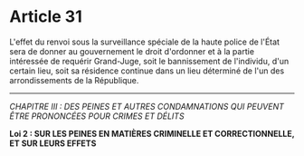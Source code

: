 # Article 31
L'effet du renvoi sous la surveillance spéciale de la haute police de l'État
sera de donner au gouvernement le droit d'ordonner et à la partie intéressée de
requérir Grand-Juge, soit le bannissement de l'individu, d'un certain lieu, soit sa
résidence continue dans un lieu déterminé de l'un des arrondissements de la
République.
***
*CHAPITRE III : DES PEINES ET AUTRES CONDAMNATIONS QUI PEUVENT ÊTRE PRONONCÉES POUR CRIMES ET DÉLITS*

**Loi 2 : SUR LES PEINES EN MATIÈRES CRIMINELLE ET CORRECTIONNELLE, ET SUR LEURS EFFETS**
